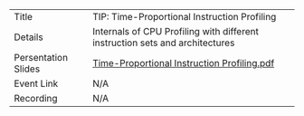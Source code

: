 |                        |                              |
| -----------------------|-----------------------------------------|
| Title                  |  TIP: Time-Proportional Instruction Profiling |
| Details                | Internals of CPU Profiling with different instruction sets and architectures | 
| Persentation Slides    | [Time-Proportional Instruction Profiling.pdf](https://github.com/gufranmirza/talks/blob/main/2023/01-tip-profiling/slides/TIP_%20Time-Proportional%20Instruction%20Profiling.pdf)       |
| Event Link            | N/A        |
| Recording              | N/A        |

